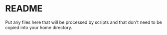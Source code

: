 # README

Put any files here that will be processed by scripts and that don't need to be copied into your home directory.
